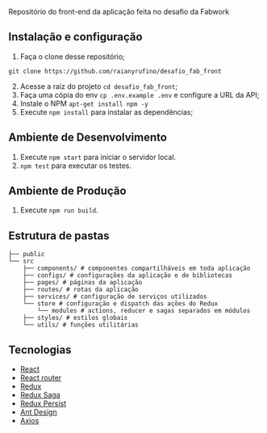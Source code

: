 Repositório do front-end da aplicação feita no desafio da Fabwork

## Instalação e configuração

1. Faça o clone desse repositório;
```
git clone https://github.com/raianyrufino/desafio_fab_front
```
2. Acesse a raiz do projeto `cd desafio_fab_front`;
3. Faça uma cópia do env `cp .env.example .env` e configure a URL da API;
4. Instale o NPM `apt-get install npm -y`
5. Execute `npm install` para instalar as dependências;

## Ambiente de Desenvolvimento
1. Execute `npm start` para iniciar o servidor local.
2. `npm test` para executar os testes.

## Ambiente de Produção
1. Execute `npm run build`.

## Estrutura de pastas
```
├── public
└── src
    ├── components/ # componentes compartilháveis em toda aplicação
    ├── configs/ # configurações da aplicação e de bibliotecas
    ├── pages/ # páginas da aplicação
    ├── routes/ # rotas da aplicação
    ├── services/ # configuração de serviços utilizados
    └── store # configuração e dispatch das ações do Redux
	    └── modules # actions, reducer e sagas separados em módulos
    ├── styles/ # estilos globais
    └── utils/ # funções utilitárias
```

## Tecnologias

- [React](https://reactjs.org/)
- [React router](https://reacttraining.com/react-router/)
- [Redux](https://redux.js.org/introduction/getting-started)
- [Redux Saga](https://redux-saga.js.org/)
- [Redux Persist](https://github.com/rt2zz/redux-persist#quickstart)
- [Ant Design](https://ant.design/)
- [Axios](https://github.com/axios/axios)